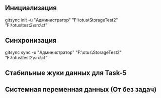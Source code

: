 ## Инициализация

gitsync init -u "Администратор" "F:\otus\StorageTest2" "F:\otus\test2\src\cf"

## Синхронизация

gitsync sync -u "Администратор" "F:\otus\StorageTest2" "F:\otus\test2\src\cf"

## Стабильные жуки данных для Task-5

## Системная переменная данных (От без задач)